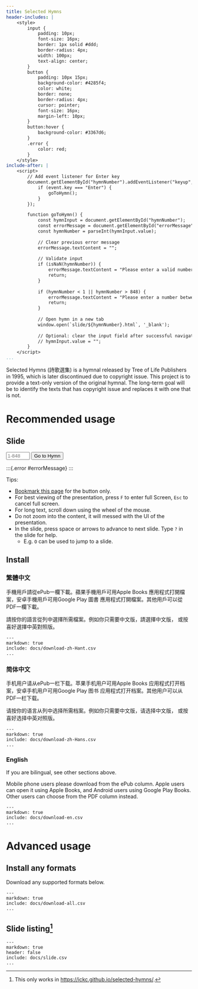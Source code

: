 ```yaml
---
title: Selected Hymns
header-includes: |
    <style>
        input {
            padding: 10px;
            font-size: 16px;
            border: 1px solid #ddd;
            border-radius: 4px;
            width: 100px;
            text-align: center;
        }
        button {
            padding: 10px 15px;
            background-color: #4285f4;
            color: white;
            border: none;
            border-radius: 4px;
            cursor: pointer;
            font-size: 16px;
            margin-left: 10px;
        }
        button:hover {
            background-color: #3367d6;
        }
        .error {
            color: red;
        }
    </style>
include-after: |
    <script>
        // Add event listener for Enter key
        document.getElementById("hymnNumber").addEventListener("keyup", function(event) {
            if (event.key === "Enter") {
                goToHymn();
            }
        });

        function goToHymn() {
            const hymnInput = document.getElementById("hymnNumber");
            const errorMessage = document.getElementById("errorMessage");
            const hymnNumber = parseInt(hymnInput.value);
            
            // Clear previous error message
            errorMessage.textContent = "";
            
            // Validate input
            if (isNaN(hymnNumber)) {
                errorMessage.textContent = "Please enter a valid number.";
                return;
            }
            
            if (hymnNumber < 1 || hymnNumber > 848) {
                errorMessage.textContent = "Please enter a number between 1 and 848.";
                return;
            }
            
            // Open hymn in a new tab
            window.open(`slide/${hymnNumber}.html`, '_blank');
            
            // Optional: clear the input field after successful navigation
            // hymnInput.value = "";
        }
    </script>
...
```


Selected Hymns (詩歌選集) is a hymnal released by Tree of Life Publishers in 1995, which is later discontinued due to copyright issue. This project is to provide a text-only version of the original hymnal. The long-term goal will be to identify the texts that has copyright issue and replaces it with one that is not.

# Recommended usage

## Slide

<input type="number" id="hymnNumber" min="1" max="848" placeholder="1-848">
<button onclick="goToHymn()">Go to Hymn</button>

:::{.error #errorMessage}
:::

Tips:

- [Bookmark this page](SelectedHymns.html) for the button only.
- For best viewing of the presentation, press `F` to enter full Screen, `Esc` to cancel full screen.
- For long text, scroll down using the wheel of the mouse.
- Do not zoom into the content, it will messed with the UI of the presentation.
- In the slide, press space or arrows to advance to next slide. Type `?` in the slide for help.
    - E.g. `O` can be used to jump to a slide.

## Install

### 繁體中文

手機用戶請從ePub一欄下載。蘋果手機用戶可用Apple Books 應用程式打開檔案，安卓手機用戶可用Google Play 圖書 應用程式打開檔案。其他用戶可以從PDF一欄下載。

請按你的語言從列中選擇所需檔案。例如你只需要中文版，請選擇中文版， 或按喜好選擇中英對照版。

```table
---
markdown: true
include: docs/download-zh-Hant.csv
...
```

### 简体中文

手机用户请从ePub一栏下载。苹果手机用户可用Apple Books 应用程式打开档案，安卓手机用户可用Google Play 图书 应用程式打开档案。其他用户可以从PDF一栏下载。

请按你的语言从列中选择所需档案。例如你只需要中文版，请选择中文版， 或按喜好选择中英对照版。

```table
---
markdown: true
include: docs/download-zh-Hans.csv
...
```

### English

If you are bilingual, see other sections above.

Mobile phone users please download from the ePub column. Apple users can open it using Apple Books, and Android users using Google Play Books. Other users can choose from the PDF column instead.

```table
---
markdown: true
include: docs/download-en.csv
...
```

# Advanced usage

## Install any formats

Download any supported formats below.

```table
---
markdown: true
include: docs/download-all.csv
...
```

## Slide listing[^itworks]

```table
---
markdown: true
header: false
include: docs/slide.csv
...
```

[^itworks]: This only works in <https://ickc.github.io/selected-hymns/>.
